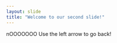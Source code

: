 ```yaml
---
layout: slide
title: "Welcome to our second slide!"
---
```

nOOOOOOO
Use the left arrow to go back!
